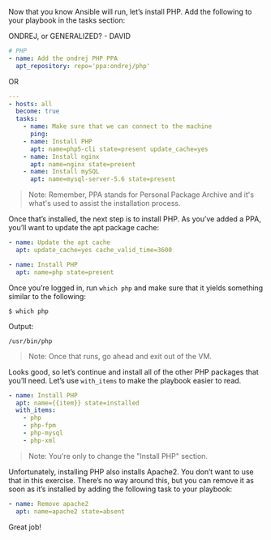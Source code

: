 Now that you know Ansible will run, let’s install PHP. Add the following to your playbook in the tasks section:

ONDREJ, or GENERALIZED? - DAVID

```yml
# PHP
- name: Add the ondrej PHP PPA
  apt_repository: repo='ppa:ondrej/php'
```
OR

```yaml
---
- hosts: all
  become: true
  tasks:
    - name: Make sure that we can connect to the machine
      ping:
    - name: Install PHP
      apt: name=php5-cli state=present update_cache=yes
    - name: Install nginx
      apt: name=nginx state=present
    - name: Install mySQL
      apt: name=mysql-server-5.6 state=present
```

>Note: Remember, PPA stands for Personal Package Archive and it's what's used to assist the installation process.

Once that’s installed, the next step is to install PHP. As you’ve added a PPA, you’ll want to update the apt package cache:

```yml
- name: Update the apt cache
  apt: update_cache=yes cache_valid_time=3600

- name: Install PHP
  apt: name=php state=present
```

Once you’re logged in, run `which php` and make sure that it yields something similar to the following:

```console
$ which php
```

Output:

```console
/usr/bin/php
```

>Note: Once that runs, go ahead and exit out of the VM.

Looks good, so let’s continue and install all of the other PHP packages that you’ll need. Let’s use `with_items` to make the playbook easier to read.

```yml
- name: Install PHP
  apt: name={{item}} state=installed
  with_items:
    - php
    - php-fpm
    - php-mysql
    - php-xml
```

>Note: You're only to change the "Install PHP" section.

Unfortunately, installing PHP also installs Apache2. You don’t want to use that in this exercise.
There’s no way around this, but you can remove it as soon as it’s installed by adding the following task to your playbook:

```yml
- name: Remove apache2
  apt: name=apache2 state=absent
```

Great job!
